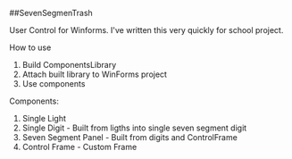 ##SevenSegmenTrash

User Control for Winforms.
I've written this very quickly for school project.


How to use
1. Build ComponentsLibrary
2. Attach built library to WinForms project
3. Use components

Components:
1. Single Light
2. Single Digit - Built from ligths into single seven segment digit
3. Seven Segment Panel - Built from digits and ControlFrame
4. Control Frame - Custom Frame

